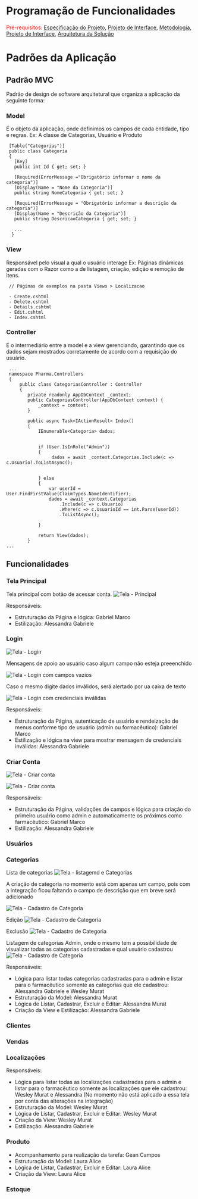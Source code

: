 # Programação de Funcionalidades

<span style="color:red">Pré-requisitos: <a href="2-Especificação do Projeto.md"> Especificação do Projeto</a></span>, <a href="3-Projeto de Interface.md"> Projeto de Interface</a>, <a href="4-Metodologia.md"> Metodologia</a>, <a href="3-Projeto de Interface.md"> Projeto de Interface</a>, <a href="5-Arquitetura da Solução.md"> Arquitetura da Solução</a>

# Padrões da Aplicação

## Padrão MVC

Padrão de design de software arquitetural que organiza a aplicação da seguinte forma:

### Model

É o objeto da aplicação, onde definimos os campos de cada entidade, tipo e regras.
Ex: A classe de Categorias, Usuário e Produto

```
 [Table("Categorias")]
 public class Categoria
 {
   [Key]
   public int Id { get; set; }

   [Required(ErrorMessage ="Obrigatório informar o nome da categoria")]
   [Display(Name = "Nome da Categoria")]
   public string NomeCategoria { get; set; }

   [Required(ErrorMessage = "Obrigatório informar a descrição da categoria")]
   [Display(Name = "Descrição da Categoria")]
   public string DescricaoCategoria { get; set; }

   ...
  }
```

### View

Responsável pelo visual a qual o usuário interage
Ex: Páginas dinâmicas geradas com o Razor como a de listagem, criação, edição e remoção de itens.

```
 // Páginas de exemplos na pasta Views > Localizacao

 - Create.cshtml
 - Delete.cshtml
 - Details.cshtml
 - Edit.cshtml
 - Index.cshtml

```

### Controller

É o intermediário entre a model e a view gerenciando, garantindo que os dados sejam mostrados corretamente de acordo com a requisição do usuário.

```
 ...
 namespace Pharma.Controllers
 {
     public class CategoriasController : Controller
     {
        private readonly AppDbContext _context;
        public CategoriasController(AppDbContext context) {
            _context = context;
        }

        public async Task<IActionResult> Index()
        {
            IEnumerable<Categoria> dados;


            if (User.IsInRole("Admin"))
            {
                 dados = await _context.Categorias.Include(c => c.Usuario).ToListAsync();


            } else
            {
                var userId = User.FindFirstValue(ClaimTypes.NameIdentifier);
                dados = await _context.Categorias
                    .Include(c => c.Usuario)
                    .Where(c => c.UsuarioId == int.Parse(userId))
                    .ToListAsync();

            }

            return View(dados);
        }
...

```

## Funcionalidades

### Tela Principal

Tela principal com botão de acessar conta.
![Tela - Principal](./img/Telas/Principal/tela_principal.png)

Responsáveis:

- Estruturação da Página e lógica: Gabriel Marco
- Estilização: Alessandra Gabriele

### Login

![Tela - Login](./img/Telas/Login/login.png)

Mensagens de apoio ao usuário caso algum campo não esteja preeenchido

![Tela - Login com campos vazios](./img/Telas/Login/campos_vazios.png)

Caso o mesmo digite dados inválidos, será alertado por ua caixa de texto

![Tela - Login com credenciais inválidas](./img/Telas/Login/credenciais_invalidas.png)

Responsáveis:

- Estruturação da Página, autenticação de usuário e rendeização de menus conforme tipo de usuário (admin ou formacêutico): Gabriel Marco
- Estilização e lógica na view para mostrar mensagem de credenciais inválidas: Alessandra Gabriele  

### Criar Conta

![Tela - Criar conta](./img/Telas/Login/criar_conta.png)

![Tela - Criar conta](./img/Telas/Login/criar_conta_campos_vazios.png)

Responsáveis:

- Estruturação da Página, validações de campos e lógica para criação do primeiro usuário como admin e automaticamente os próximos como farmacêutico: Gabriel Marco
- Estilização: Alessandra Gabriele


### Usuários

### Categorias

Lista de categorias 
![Tela - listagemd e Categorias](./img/Telas/Categoria/listagem.png)

A criação de categoria no momento está com apenas um campo, pois com a integração ficou faltando o campo de descrição que em breve será adicionado

![Tela - Cadastro de Categoria](./img/Telas/Categoria/cadastro.png)

Edição
![Tela - Cadastro de Categoria](./img/Telas/Categoria/editar.png)

Exclusão
![Tela - Cadastro de Categoria](./img/Telas/Categoria/excluir.png)

Listagem de categorias Admin, onde o mesmo tem a possibilidade de visualizar todas as categorias cadastradas e qual usuário cadastrou
![Tela - Cadastro de Categoria](./img/Telas/Categoria/categoria_admin.png)


Responsáveis:

- Lógica para listar todas categorias cadastradas para o admin e listar para o farmacêutico somente as categorias que ele cadastrou: Alessandra Gabriele e Wesley Murat
- Estruturação da Model: Alessandra Murat
- Lógica de Listar, Cadastrar, Excluir e Editar: Alessandra Murat 
- Criação da View e Estilização: Alessandra Gabriele


### Clientes

### Vendas

### Localizações

Responsáveis:

- Lógica para listar todas as localizações cadastradas para o admin e listar para o farmacêutico somente as localizações que ele cadastrou: Wesley Murat e Alessandra (No momento não está aplicado a essa tela por conta das alterações na integração)
- Estruturação da Model: Wesley Murat
- Lógica de Listar, Cadastrar, Excluir e Editar: Wesley Murat
- Criação da View: Wesley Murat
- Estilização: Alessandra Gabriele

### Produto
- Acompanhamento para realização da tarefa: Gean Campos
- Estruturação da Model: Laura Alice
- Lógica de Listar, Cadastrar, Excluir e Editar: Laura Alice
- Criação da View: Laura Alice


### Estoque 